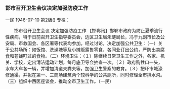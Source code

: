 ### 邯市召开卫生会议决定加强防疫工作
一民
1946-07-10
第2版()
专栏：

　　邯市召开卫生会议
    决定加强防疫工作
    【邯郸讯】邯郸市政府为防止夏季流行性疾病，特于日前召开卫生指导委员会，边区卫生局朱琏局长，冯于九副市长及公安局、市救国会、各区署等代表均参加。经过讨论，决定加强公共卫生：（一）关于公共场所：如饭馆、洗澡塘等及小摊贩露售零食，各同业订出公约，严防出卖腐食和苍蝇叮过的食物。（二）环境卫生：（１）除继续日常卫生工作之外，各家、机关、学校，定出清洁运动计划，每月底卫导会抽查一次。（２）政府购牲口一头，水车大车各一辆，并增加清道夫粪夫等，加强卫生警察的教育。（３）把环市城濠修通渠，并拟在第一、三商场建筑两个较科学的公共厕所，同时修理全市排水沟。（三）组织中西医座谈会，推动全市卫生工作。（一民）
